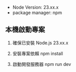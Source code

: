 
- Node Version: 23.xx.x
- package manager: npm 

## 本機啟動專案

1. 確保已安裝 
 Node.js 23.xx.x

2. 安裝專案依賴
 npm install


3. 啟動開發服務器
 npm run dev
